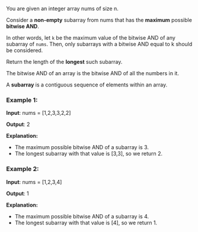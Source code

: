 You are given an integer array nums of size n.

Consider a **non-empty** subarray from nums that has the **maximum** possible **bitwise AND**.

In other words, let ```k``` be the maximum value of the bitwise AND of any subarray of ```nums```. Then, only subarrays with a bitwise AND equal to k should be considered.

Return the length of the **longest** such subarray.

The bitwise AND of an array is the bitwise AND of all the numbers in it.

A **subarray** is a contiguous sequence of elements within an array. 

### Example 1:

**Input**: nums = [1,2,3,3,2,2]

**Output**: 2

**Explanation:**
-  The maximum possible bitwise AND of a subarray is 3.
-  The longest subarray with that value is [3,3], so we return 2.

### Example 2:

**Input**: nums = [1,2,3,4]

**Output**: 1

**Explanation:**
-  The maximum possible bitwise AND of a subarray is 4.
-  The longest subarray with that value is [4], so we return 1.
